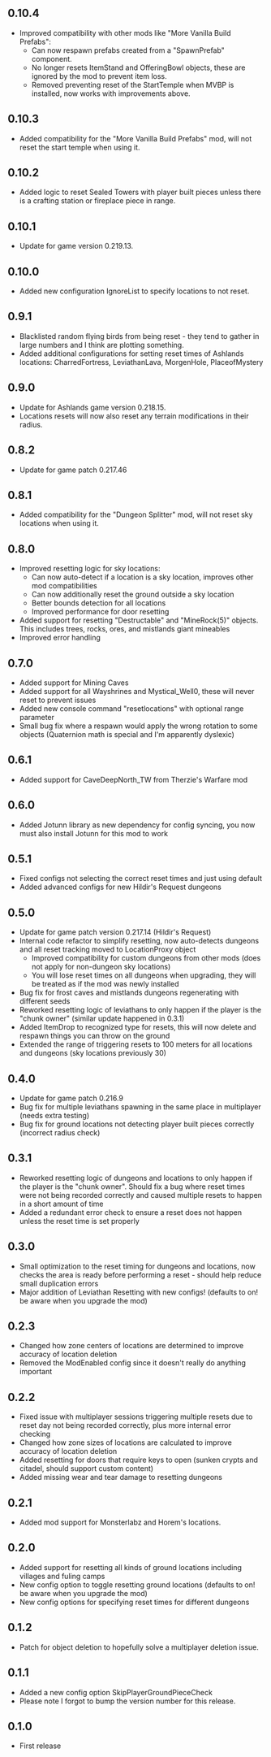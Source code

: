 ## 0.10.4

* Improved compatibility with other mods like "More Vanilla Build Prefabs":
  * Can now respawn prefabs created from a "SpawnPrefab" component.
  * No longer resets ItemStand and OfferingBowl objects, these are ignored by the mod to prevent item loss.
  * Removed preventing reset of the StartTemple when MVBP is installed, now works with improvements above.

## 0.10.3

* Added compatibility for the "More Vanilla Build Prefabs" mod, will not reset the start temple when using it.

## 0.10.2

* Added logic to reset Sealed Towers with player built pieces unless there is a crafting station or fireplace piece in range.

## 0.10.1

* Update for game version 0.219.13.

## 0.10.0

* Added new configuration IgnoreList to specify locations to not reset.

## 0.9.1

* Blacklisted random flying birds from being reset - they tend to gather in large numbers and I think are plotting something.
* Added additional configurations for setting reset times of Ashlands locations: CharredFortress, LeviathanLava, MorgenHole, PlaceofMystery

## 0.9.0

* Update for Ashlands game version 0.218.15.
* Locations resets will now also reset any terrain modifications in their radius.

## 0.8.2

* Update for game patch 0.217.46

## 0.8.1

* Added compatibility for the "Dungeon Splitter" mod, will not reset sky locations when using it.

## 0.8.0

* Improved resetting logic for sky locations:
    * Can now auto-detect if a location is a sky location, improves other mod compatibilities
    * Can now additionally reset the ground outside a sky location
    * Better bounds detection for all locations
    * Improved performance for door resetting
* Added support for resetting "Destructable" and "MineRock(5)" objects. This includes trees, rocks, ores, and mistlands giant mineables
* Improved error handling

## 0.7.0

* Added support for Mining Caves
* Added support for all Wayshrines and Mystical_Well0, these will never reset to prevent issues
* Added new console command "resetlocations" with optional range parameter
* Small bug fix where a respawn would apply the wrong rotation to some objects (Quaternion math is special and I'm apparently dyslexic)

## 0.6.1

* Added support for CaveDeepNorth_TW from Therzie's Warfare mod

## 0.6.0

* Added Jotunn library as new dependency for config syncing, you now must also install Jotunn for this mod to work

## 0.5.1

* Fixed configs not selecting the correct reset times and just using default
* Added advanced configs for new Hildir's Request dungeons

## 0.5.0

* Update for game patch version 0.217.14 (Hildir's Request)
* Internal code refactor to simplify resetting, now auto-detects dungeons and all reset tracking moved to LocationProxy object
    * Improved compatibility for custom dungeons from other mods (does not apply for non-dungeon sky locations)
    * You will lose reset times on all dungeons when upgrading, they will be treated as if the mod was newly installed
* Bug fix for frost caves and mistlands dungeons regenerating with different seeds
* Reworked resetting logic of leviathans to only happen if the player is the "chunk owner" (similar update happened in 0.3.1)
* Added ItemDrop to recognized type for resets, this will now delete and respawn things you can throw on the ground
* Extended the range of triggering resets to 100 meters for all locations and dungeons (sky locations previously 30)

## 0.4.0

* Update for game patch 0.216.9
* Bug fix for multiple leviathans spawning in the same place in multiplayer (needs extra testing)
* Bug fix for ground locations not detecting player built pieces correctly (incorrect radius check)

## 0.3.1

* Reworked resetting logic of dungeons and locations to only happen if the player is the "chunk owner". Should fix a bug where reset times were not being recorded correctly and caused multiple resets to happen in a short amount of time
* Added a redundant error check to ensure a reset does not happen unless the reset time is set properly

## 0.3.0

* Small optimization to the reset timing for dungeons and locations, now checks the area is ready before performing a reset - should help reduce small duplication errors
* Major addition of Leviathan Resetting with new configs! (defaults to on! be aware when you upgrade the mod)

## 0.2.3

* Changed how zone centers of locations are determined to improve accuracy of location deletion
* Removed the ModEnabled config since it doesn't really do anything important

## 0.2.2

* Fixed issue with multiplayer sessions triggering multiple resets due to reset day not being recorded correctly, plus more internal error checking
* Changed how zone sizes of locations are calculated to improve accuracy of location deletion
* Added resetting for doors that require keys to open (sunken crypts and citadel, should support custom content)
* Added missing wear and tear damage to resetting dungeons

## 0.2.1

* Added mod support for Monsterlabz and Horem's locations.

## 0.2.0

* Added support for resetting all kinds of ground locations including villages and fuling camps
* New config option to toggle resetting ground locations (defaults to on! be aware when you upgrade the mod)
* New config options for specifying reset times for different dungeons

## 0.1.2

* Patch for object deletion to hopefully solve a multiplayer deletion issue.

## 0.1.1

* Added a new config option SkipPlayerGroundPieceCheck
* Please note I forgot to bump the version number for this release.

## 0.1.0

* First release
